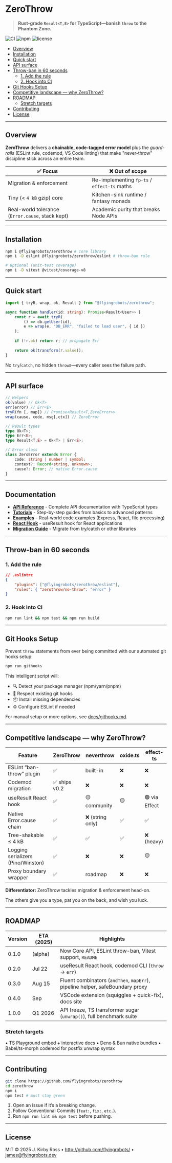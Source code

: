 # ZeroThrow

> __Rust-grade `Result<T,E>` for TypeScript—banish `throw` to the Phantom Zone.__

![CI](https://img.shields.io/badge/throws-0%25-teal?style=flat)  ![npm](https://img.shields.io/npm/v/@flyingrobots/zerothrow?color=blue)  ![license](https://img.shields.io/github/license/flyingrobots/zerothrow)

- [Overview](#overview)
- [Installation](#installation)
- [Quick start](#quick-start)
- [API surface](#api-surface)
- [Throw-ban in 60 seconds](#throw-ban-in-60-seconds)
  - [1. Add the rule](#1-add-the-rule)
  - [2. Hook into CI](#2-hook-into-ci)
- [Git Hooks Setup](#git-hooks-setup)
- [Competitive landscape — why ZeroThrow?](#competitive-landscape--why-zerothrow)
- [ROADMAP](#roadmap)
  - [Stretch targets](#stretch-targets)
- [Contributing](#contributing)
- [License](#license)

---
## Overview

__ZeroThrow__ delivers a __chainable, code-tagged error model__ plus the _guard-rails_ (ESLint rule, codemod, VS Code linting) that make "never-throw" discipline stick across an entire team.

| ✅ Focus                                          | ❌ Out of scope                              |
| ------------------------------------------------ | ------------------------------------------- |
| Migration & enforcement                          | Re-implementing `fp-ts` / `effect-ts` maths |
| Tiny (< `4 kB` gzip) core                        | Kitchen-sink runtime / fantasy monads       |
| Real-world tolerance (`Error.cause`, stack kept) | Academic purity that breaks Node APIs       |

---
## Installation

```bash
npm i @flyingrobots/zerothrow # core library
npm i -D eslint @flyingrobots/zerothrow/eslint # throw-ban rule

# Optional (unit-test coverage)
npm i -D vitest @vitest/coverage-v8
```

---
## Quick start

```typescript
import { tryR, wrap, ok, Result } from "@flyingrobots/zerothrow";

async function handler(id: string): Promise<Result<User>> {
    const r = await tryR(
        () => db.getUser(id), 
        e => wrap(e, "DB_ERR", "failed to load user", { id })
    );
    
    if (!r.ok) return r; // propagate Err
    
    return ok(transform(r.value));
}
```

No `try`/`catch`, no hidden `throw`s—every caller sees the failure path.

---
## API surface

```typescript
// Helpers
ok(value) // Ok<T>
err(error) // Err<E>
tryR(fn [, map]) // Promise<Result<T,ZeroError>>
wrap(cause, code, msg[,ctx]) // ZeroError

// Result types
type Ok<T>;
type Err<E>;
type Result<T,E> = Ok<T> | Err<E>;

// Error class
class ZeroError extends Error {
    code: string | number | symbol;
    context?: Record<string, unknown>;
    cause?: Error; // native Error.cause
}
```

---
## Documentation

- **[API Reference](docs/api/)** - Complete API documentation with TypeScript types
- **[Tutorials](docs/tutorials/)** - Step-by-step guides from basics to advanced patterns
- **[Examples](docs/examples/)** - Real-world code examples (Express, React, file processing)
- **[React Hook](docs/api/react.md)** - useResult hook for React applications
- **[Migration Guide](docs/guides/migration-guide.md)** - Migrate from try/catch or other libraries

---
## Throw-ban in 60 seconds

### 1. Add the rule

```json
// .eslintrc
{
    "plugins": ["@flyingrobots/zerothrow/eslint"],
    "rules": { "zerothrow/no-throw": "error" }
}
``` 

### 2. Hook into CI

```bash
npm run lint && npm test && npm run build
```  

---
## Git Hooks Setup

Prevent `throw` statements from ever being committed with our automated git hooks setup:

```bash
npm run githooks
```

This intelligent script will:
- 🔍 Detect your package manager (npm/yarn/pnpm)
- 🤝 Respect existing git hooks
- 📦 Install missing dependencies
- ⚙️ Configure ESLint if needed

For manual setup or more options, see [docs/githooks.md](docs/githooks.md).

---
## Competitive landscape — why __ZeroThrow__?
 
| Feature | ZeroThrow | neverthrow | oxide.ts | effect-ts |
|---|---|---|---|---|
| ESLint “ban-throw” plugin | ✅ | built-in | ❌ | ❌ | ❌ |
| Codemod migration | ✅ ships v0.2 | ❌ | ❌ | ❌ |
| useResult React hook | ✅ | 🟡 community | 🟡 | 🟢 via Effect |
| Native Error.cause chain | ✅ | ❌ (string only)| ✅ | ✅ |
| Tree-shakable ≤ 4 kB | ✅ | ✅ | ✅ | ❌ (heavy) |
| Logging serializers (Pino/Winston) | ✅ | ❌ | ❌ | 🟡 |
| Proxy boundary wrapper | ✅ | roadmap | ❌ | ❌ | 🟢 (ZIO-style, 100 kB) |

__Differentiator:__ ZeroThrow tackles migration & enforcement head-on.

The others give you a type, pat you on the back, and wish you luck.

---
## ROADMAP

| Version | ETA (2025) | Highlights                                                                    |
| ------- | ---------- | ----------------------------------------------------------------------------- |
| 0.1.0   | (alpha)    | Now Core API, ESLint throw-ban, Vitest support, `README`                      |
| 0.2.0   | Jul 22     | useResult React hook, codemod CLI (`throw` → `err`)                           |
| 0.3.0   | Aug 15     | Fluent combinators (`andThen`, `mapErr`), pipeline helper, safeBoundary proxy |
| 0.4.0   | Sep        | VSCode extension (squiggles + quick-fix), docs site                           |
| 1.0.0   | Q1 2026    | API freeze, TS transformer sugar (`unwrap()`), full benchmark suite           |
### Stretch targets

• TS Playground embed + interactive docs
• Deno & Bun native bundles
• Babel/ts-morph codemod for postfix unwrap syntax

---
## Contributing

```bash
git clone https://github.com/flyingrobots/zerothrow
cd zerothrow
npm i
npm test # must stay green
```  

1. Open an issue if it’s a breaking change.
2. Follow Conventional Commits (`feat:`, `fix:`, `etc.`).
3. Run `npm run lint && npm test` before pushing.

---
## License

MIT © 2025 J. Kirby Ross • http://github.com/flyingrobots/ • james@flyingrobots.dev
